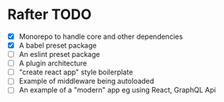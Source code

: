 Rafter TODO
=============
- [x] Monorepo to handle core and other dependencies
- [x] A babel preset package
- [ ] An eslint preset package
- [ ] A plugin architecture
- [ ] "create react app" style boilerplate
- [ ] Example of middleware being autoloaded
- [ ] An example of a "modern" app eg using React, GraphQL Api